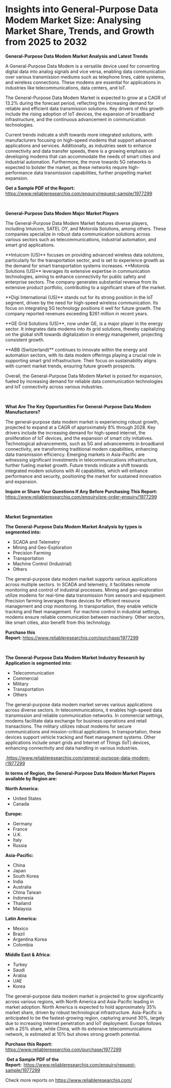 <p><h1>Insights into General-Purpose Data Modem Market Size: Analysing Market Share, Trends, and Growth from 2025 to 2032</h1></p><p><strong>General-Purpose Data Modem Market Analysis and Latest Trends</strong></p>
<p><p>A General-Purpose Data Modem is a versatile device used for converting digital data into analog signals and vice versa, enabling data communication over various transmission mediums such as telephone lines, cable systems, and wireless connections. These modems are essential for applications in industries like telecommunications, data centers, and IoT. </p><p>The General-Purpose Data Modem Market is expected to grow at a CAGR of 13.2% during the forecast period, reflecting the increasing demand for reliable and efficient data transmission solutions. Key drivers of this growth include the rising adoption of IoT devices, the expansion of broadband infrastructure, and the continuous advancement in communication technologies. </p><p>Current trends indicate a shift towards more integrated solutions, with manufacturers focusing on high-speed modems that support advanced applications and services. Additionally, as industries seek to enhance connectivity and data transfer speeds, there is a growing emphasis on developing modems that can accommodate the needs of smart cities and industrial automation. Furthermore, the move towards 5G networks is expected to bolster the market, as these networks require high-performance data transmission capabilities, further propelling market expansion.</p></p>
<p><strong>Get a Sample PDF of the Report:&nbsp;</strong> <a href="https://www.reliableresearchiq.com/enquiry/request-sample/1977299?utm_campaign=2275&utm_medium=2&utm_source=Github&utm_content=ia&utm_term=15022025&utm_id=general-purpose-data-modem">https://www.reliableresearchiq.com/enquiry/request-sample/1977299</a></p>
<p>&nbsp;</p>
<p><strong>General-Purpose Data Modem Major Market Players</strong></p>
<p><p>The General-Purpose Data Modem Market features diverse players, including Intuicom, SATEL OY, and Motorola Solutions, among others. These companies specialize in robust data communication solutions across various sectors such as telecommunications, industrial automation, and smart grid applications.</p><p>**Intuicom (US)** focuses on providing advanced wireless data solutions, particularly for the transportation sector, and is set to experience growth as the demand for smart transportation systems increases. **Motorola Solutions (US)** leverages its extensive expertise in communication technologies, aiming to enhance connectivity for public safety and enterprise sectors. The company generates substantial revenue from its extensive product portfolio, contributing to a significant share of the market.</p><p>**Digi International (US)** stands out for its strong position in the IoT segment, driven by the need for high-speed wireless communication. Its focus on integrating 5G technology positions it well for future growth. The company reported revenues exceeding $261 million in recent years.</p><p>**GE Grid Solutions (US)**, now under GE, is a major player in the energy sector. It integrates data modems into its grid solutions, thereby capitalizing on the global shift towards digitalization in energy management, projecting consistent growth.</p><p>**ABB (Switzerland)** continues to innovate within the energy and automation sectors, with its data modem offerings playing a crucial role in supporting smart grid infrastructure. Their focus on sustainability aligns with current market trends, ensuring future growth prospects.</p><p>Overall, the General-Purpose Data Modem Market is poised for expansion, fueled by increasing demand for reliable data communication technologies and IoT connectivity across various industries.</p></p>
<p>&nbsp;</p>
<p><strong>What Are The Key Opportunities For General-Purpose Data Modem Manufacturers?</strong></p>
<p><p>The general-purpose data modem market is experiencing robust growth, projected to expand at a CAGR of approximately 8% through 2028. Key drivers include the increasing demand for high-speed internet, the proliferation of IoT devices, and the expansion of smart city initiatives. Technological advancements, such as 5G and advancements in broadband connectivity, are transforming traditional modem capabilities, enhancing data transmission efficiency. Emerging markets in Asia-Pacific are witnessing significant investments in telecommunications infrastructure, further fueling market growth. Future trends indicate a shift towards integrated modem solutions with AI capabilities, which will enhance performance and security, positioning the market for sustained innovation and expansion.</p></p>
<p><strong>Inquire or Share Your Questions If Any Before Purchasing This Report:</strong> <a href="https://www.reliableresearchiq.com/enquiry/pre-order-enquiry/1977299?utm_campaign=2275&utm_medium=2&utm_source=Github&utm_content=ia&utm_term=15022025&utm_id=general-purpose-data-modem">https://www.reliableresearchiq.com/enquiry/pre-order-enquiry/1977299</a></p>
<p>&nbsp;</p>
<p><strong>Market Segmentation</strong></p>
<p><strong>The General-Purpose Data Modem Market Analysis by types is segmented into:</strong></p>
<p><ul><li>SCADA and Telemetry</li><li>Mining and Geo-Exploration</li><li>Precision Farming</li><li>Transportation</li><li>Machine Control (Industrial)</li><li>Others</li></ul></p>
<p><p>The general-purpose data modem market supports various applications across multiple sectors. In SCADA and telemetry, it facilitates remote monitoring and control of industrial processes. Mining and geo-exploration utilize modems for real-time data transmission from sensors and equipment. Precision farming leverages these devices for efficient resource management and crop monitoring. In transportation, they enable vehicle tracking and fleet management. For machine control in industrial settings, modems ensure reliable communication between machinery. Other sectors, like smart cities, also benefit from this technology.</p></p>
<p><strong>Purchase this Report:&nbsp;</strong><a href="https://www.reliableresearchiq.com/purchase/1977299?utm_campaign=2275&utm_medium=2&utm_source=Github&utm_content=ia&utm_term=15022025&utm_id=general-purpose-data-modem">https://www.reliableresearchiq.com/purchase/1977299</a></p>
<p>&nbsp;</p>
<p><strong>The General-Purpose Data Modem Market Industry Research by Application is segmented into:</strong></p>
<p><ul><li>Telecommunication</li><li>Commercial</li><li>Military</li><li>Transportation</li><li>Others</li></ul></p>
<p><p>The general-purpose data modem market serves various applications across diverse sectors. In telecommunications, it enables high-speed data transmission and reliable communication networks. In commercial settings, modems facilitate data exchange for business operations and retail transactions. The military utilizes robust modems for secure communications and mission-critical applications. In transportation, these devices support vehicle tracking and fleet management systems. Other applications include smart grids and Internet of Things (IoT) devices, enhancing connectivity and data handling in various industries.</p></p>
<p><a href="https://www.reliableresearchiq.com/general-purpose-data-modem-r1977299?utm_campaign=2275&utm_medium=2&utm_source=Github&utm_content=ia&utm_term=15022025&utm_id=general-purpose-data-modem">&nbsp;https://www.reliableresearchiq.com/general-purpose-data-modem-r1977299</a></p>
<p><strong>In terms of Region, the General-Purpose Data Modem Market Players available by Region are:</strong></p>
<p>
    <p> <strong> North America: </strong>
        <ul>
            <li>United States</li>
            <li>Canada</li>
        </ul>
        </p> 
    <p> <strong> Europe: </strong>
        <ul>
            <li>Germany</li>
            <li>France</li>
            <li>U.K.</li>
            <li>Italy</li>
            <li>Russia</li>
        </ul>
        </p> 
    <p> <strong> Asia-Pacific: </strong>
        <ul>
            <li>China</li>
            <li>Japan</li>
            <li>South Korea</li>
            <li>India</li>
            <li>Australia</li>
            <li>China Taiwan</li>
            <li>Indonesia</li>
            <li>Thailand</li>
            <li>Malaysia</li>
        </ul>
        </p> 
    <p> <strong> Latin America: </strong>
        <ul>
            <li>Mexico</li>
            <li>Brazil</li>
            <li>Argentina Korea</li>
            <li>Colombia</li>
        </ul>
        </p> 
    <p> <strong> Middle East & Africa: </strong>
        <ul>
            <li>Turkey</li>
            <li>Saudi</li>
            <li>Arabia</li>
            <li>UAE</li>
            <li>Korea</li>
        </ul>
    </p>
    </p>
<p><p>The general-purpose data modem market is projected to grow significantly across various regions, with North America and Asia-Pacific leading in market adoption. North America is expected to hold approximately 35% market share, driven by robust technological infrastructure. Asia-Pacific is anticipated to be the fastest-growing region, capturing around 30%, largely due to increasing Internet penetration and IoT deployment. Europe follows with a 25% share, while China, with its extensive telecommunications network, is estimated at 10% but shows strong growth potential.</p></p>
<p><strong>Purchase this Report: </strong><a href="https://www.reliableresearchiq.com/purchase/1977299?utm_campaign=2275&utm_medium=2&utm_source=Github&utm_content=ia&utm_term=15022025&utm_id=general-purpose-data-modem">https://www.reliableresearchiq.com/purchase/1977299</a></p>
<p>&nbsp;<strong>Get a Sample PDF of the Report:&nbsp;&nbsp;</strong><a href="https://www.reliableresearchiq.com/enquiry/request-sample/1977299?utm_campaign=2275&utm_medium=2&utm_source=Github&utm_content=ia&utm_term=15022025&utm_id=general-purpose-data-modem">https://www.reliableresearchiq.com/enquiry/request-sample/1977299</a></p>
<p><strong></strong></p>
<p>Check more reports on <a href="https://www.reliableresearchiq.com/?utm_campaign=2275&utm_medium=2&utm_source=Github&utm_content=ia&utm_term=15022025&utm_id=general-purpose-data-modem">https://www.reliableresearchiq.com/</a></p>
